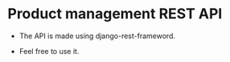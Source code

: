 # Product management REST API

- The API is made using django-rest-frameword.

- Feel free to use it.
